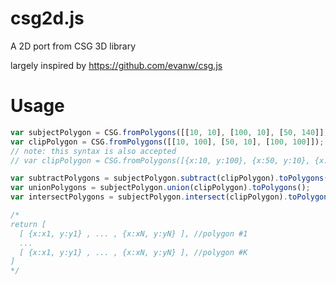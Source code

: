 # csg2d.js
A 2D port from CSG 3D library

largely inspired by https://github.com/evanw/csg.js

# Usage

```javascript
var subjectPolygon = CSG.fromPolygons([[10, 10], [100, 10], [50, 140]]);
var clipPolygon = CSG.fromPolygons([[10, 100], [50, 10], [100, 100]]);
// note: this syntax is also accepted
// var clipPolygon = CSG.fromPolygons([{x:10, y:100}, {x:50, y:10}, {x:100, y:100}]);

var subtractPolygons = subjectPolygon.subtract(clipPolygon).toPolygons();
var unionPolygons = subjectPolygon.union(clipPolygon).toPolygons();
var intersectPolygons = subjectPolygon.intersect(clipPolygon).toPolygons();

/*
return [
  [ {x:x1, y:y1} , ... , {x:xN, y:yN} ], //polygon #1
  ...
  [ {x:x1, y:y1} , ... , {x:xN, y:yN} ], //polygon #K
]
*/
```
